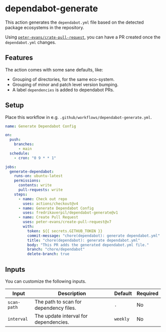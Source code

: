 # dependabot-generate

This action generates the `dependabot.yml` file based on the detected package
ecosystems in the repository.

Using
[`peter-evans/crate-pull-request`](https://github.com/peter-evans/create-pull-request),
you can have a PR created once the `dependabot.yml` changes.

## Features

The action comes with some sane defaults, like:

- Grouping of directories, for the same eco-system.
- Grouping of minor and patch level version bumping.
- A label `dependencies` is added to dependabot PRs.

## Setup

Place this workflow in e.g. `.github/workflows/dependabot-generate.yml`.

```yaml
name: Generate Dependabot Config

on:
  push:
    branches:
      - main
  schedule:
    - cron: "0 9 * * 1"

jobs:
  generate-dependabot:
    runs-on: ubuntu-latest
    permissions:
      contents: write
      pull-requests: write
    steps:
      - name: Check out repo
        uses: actions/checkout@v4
      - name: Generate Dependabot Config
        uses: fredrikaverpil/dependabot-generate@v1
      - name: Create Pull Request
        uses: peter-evans/create-pull-request@v7
        with:
          token: ${{ secrets.GITHUB_TOKEN }}
          commit-message: "chore(dependabot): generate dependabot.yml"
          title: "chore(dependabot): generate dependabot.yml"
          body: "This PR adds the generated dependabot.yml file."
          branch: "chore/dependabot"
          delete-branch: true
```

## Inputs

You can customize the following inputs.

| Input       | Description                            | Default  | Required |
| ----------- | -------------------------------------- | -------- | -------- |
| `scan-path` | The path to scan for dependency files. | `.`      | No       |
| `interval`  | The update interval for dependencies.  | `weekly` | No       |
